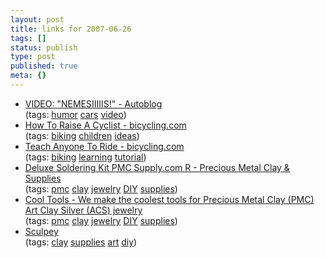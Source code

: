 ```yaml
---
layout: post
title: links for 2007-06-26
tags: []
status: publish
type: post
published: true
meta: {}
---
```

<ul class="delicious">
	<li>
		<div class="delicious-link"><a href="http://www.autoblog.com/2007/06/22/video-nemesiiiiis/">VIDEO: "NEMESIIIIIS!" - Autoblog</a></div>
		<div class="delicious-tags">(tags: <a href="http://del.icio.us/markmorga/humor">humor</a> <a href="http://del.icio.us/markmorga/cars">cars</a> <a href="http://del.icio.us/markmorga/video">video</a>)</div>
	</li>
	<li>
		<div class="delicious-link"><a href="http://www.bicycling.com/article/1,6610,s1-4-41-15194-1,00.html">How To Raise A Cyclist - bicycling.com</a></div>
		<div class="delicious-tags">(tags: <a href="http://del.icio.us/markmorga/biking">biking</a> <a href="http://del.icio.us/markmorga/children">children</a> <a href="http://del.icio.us/markmorga/ideas">ideas</a>)</div>
	</li>
	<li>
		<div class="delicious-link"><a href="http://www.bicycling.com/article/1,6610,s1-4-41-15120-1,00.html">Teach Anyone To Ride - bicycling.com</a></div>
		<div class="delicious-tags">(tags: <a href="http://del.icio.us/markmorga/biking">biking</a> <a href="http://del.icio.us/markmorga/learning">learning</a> <a href="http://del.icio.us/markmorga/tutorial">tutorial</a>)</div>
	</li>
	<li>
		<div class="delicious-link"><a href="http://secure.cartsvr.net/catalogs/catalog.asp?prodid=4812708&showprevnext=1">Deluxe Soldering Kit   PMC Supply.com R - Precious Metal Clay & Supplies</a></div>
		<div class="delicious-tags">(tags: <a href="http://del.icio.us/markmorga/pmc">pmc</a> <a href="http://del.icio.us/markmorga/clay">clay</a> <a href="http://del.icio.us/markmorga/jewelry">jewelry</a> <a href="http://del.icio.us/markmorga/DIY">DIY</a> <a href="http://del.icio.us/markmorga/supplies">supplies</a>)</div>
	</li>
	<li>
		<div class="delicious-link"><a href="http://www.cooltools.us/?gclid=COL21dmw-IwCFQrVOAodaCN_DQ">Cool Tools - We make the coolest tools for Precious Metal Clay (PMC) Art Clay Silver (ACS) jewelry</a></div>
		<div class="delicious-tags">(tags: <a href="http://del.icio.us/markmorga/pmc">pmc</a> <a href="http://del.icio.us/markmorga/clay">clay</a> <a href="http://del.icio.us/markmorga/jewelry">jewelry</a> <a href="http://del.icio.us/markmorga/DIY">DIY</a> <a href="http://del.icio.us/markmorga/supplies">supplies</a>)</div>
	</li>
	<li>
		<div class="delicious-link"><a href="http://www.sculpey.com/products.htm">Sculpey</a></div>
		<div class="delicious-tags">(tags: <a href="http://del.icio.us/markmorga/clay">clay</a> <a href="http://del.icio.us/markmorga/supplies">supplies</a> <a href="http://del.icio.us/markmorga/art">art</a> <a href="http://del.icio.us/markmorga/diy">diy</a>)</div>
	</li>
</ul>
